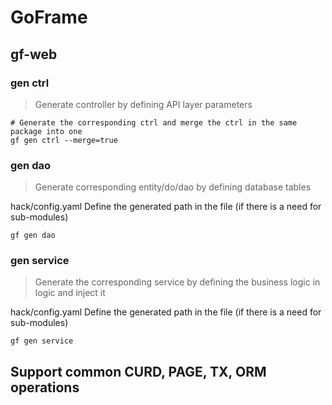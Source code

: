 # GoFrame

## gf-web
### gen ctrl
> Generate controller by defining API layer parameters
>
```shell
# Generate the corresponding ctrl and merge the ctrl in the same package into one
gf gen ctrl --merge=true
```
### gen dao
> Generate corresponding entity/do/dao by defining database tables
>
hack/config.yaml Define the generated path in the file (if there is a need for sub-modules)
```shell
gf gen dao 
```

### gen service
> Generate the corresponding service by defining the business logic in logic and inject it
>
hack/config.yaml Define the generated path in the file (if there is a need for sub-modules)
```shell
gf gen service 
```

## Support common CURD, PAGE, TX, ORM operations